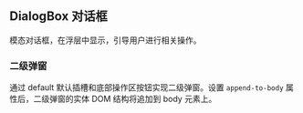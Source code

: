 <div class="demo-header">
<p class="overviewicon">
  <span class="wapi-tips-dialog"/>
</p>

## DialogBox 对话框

<nova-uxlink widget-name="DialogBox"></nova-uxlink>

模态对话框，在浮层中显示，引导用户进行相关操作。
</div>

### 二级弹窗

通过 default 默认插槽和底部操作区按钮实现二级弹窗。设置 `append-to-body` 属性后，二级弹窗的实体 DOM 结构将追加到 body 元素上。

<nova-demo-view link="dialog-box/secondary-dialog"></nova-demo-view>

<br>
